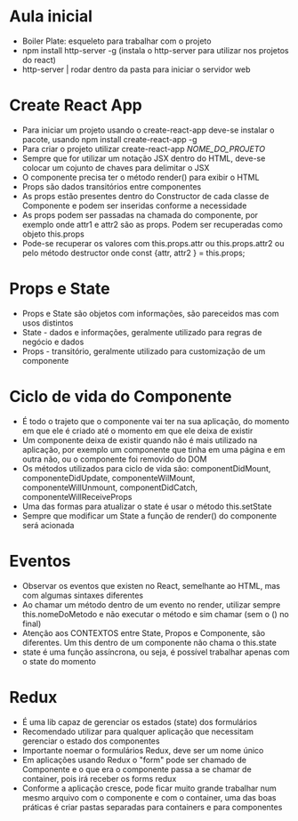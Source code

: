 # Aula inicial
- Boiler Plate: esqueleto para trabalhar com o projeto
- npm install http-server -g (instala o http-server para utilizar nos projetos do react)
- http-server | rodar dentro da pasta para iniciar o servidor web

# Create React App
- Para iniciar um projeto usando o create-react-app deve-se instalar o pacote, usando npm install create-react-app -g
- Para criar o projeto utilizar create-react-app *NOME_DO_PROJETO*
- Sempre que for utilizar um notação JSX dentro do HTML, deve-se colocar um cojunto de chaves para delimitar o JSX
- O componente precisa ter o método render() para exibir o HTML
- Props são dados transitórios entre componentes
- As props estão presentes dentro do Constructor de cada classe de Componente e podem ser inseridas conforme a necessidade
- As props podem ser passadas na chamada do componente, por exemplo <Componente attr='valor1' attr2='valor2' /> onde attr1 e attr2 são as props. Podem ser recuperadas como objeto this.props
- Pode-se recuperar os valores com this.props.attr ou this.props.attr2 ou pelo método destructor onde const {attr, attr2 } = this.props;

# Props e State
- Props e State são objetos com informações, são pareceidos mas com usos distintos
- State - dados e informações, geralmente utilizado para regras de negócio e dados
- Props - transitório, geralmente utilizado para customização de um componente

# Ciclo de vida do Componente
- É todo o trajeto que o componente vai ter na sua aplicação, do momento em que ele é criado até o momento em que ele deixa de existir
- Um componente deixa de existir quando não é mais utilizado na aplicação, por exemplo um componente que tinha em uma página e em outra não, ou o componente foi removido do DOM
- Os métodos utilizados para ciclo de vida são: componentDidMount, componenteDidUpdate, componenteWilMount, componenteWillUnmount, componentDidCatch, componenteWillReceiveProps
- Uma das formas para atualizar o state é usar o método this.setState
- Sempre que modificar um State a função de render() do componente será acionada

# Eventos
- Observar os eventos que existen no React, semelhante ao HTML, mas com algumas sintaxes diferentes
- Ao chamar um método dentro de um evento no render, utilizar sempre this.nomeDoMetodo e não executar o método e sim chamar (sem o () no final)
- Atenção aos CONTEXTOS entre State, Propos e Componente, são diferentes. Um this dentro de um componente não chama o this.state
- state é uma função assíncrona, ou seja, é possível trabalhar apenas com o state do momento

# Redux
- É uma lib capaz de gerenciar os estados (state) dos formulários
- Recomendado utilizar para qualquer aplicação que necessitam gerenciar o estado dos componentes
- Importante noemar o formulários Redux, deve ser um nome único
- Em aplicações usando Redux o "form" pode ser chamado de Componente e o que era o componente passa a se chamar de container, pois irá receber os forms redux
- Conforme a aplicação cresce, pode ficar muito grande trabalhar num mesmo arquivo com o componente e com o container, uma das boas práticas é criar pastas separadas para containers e para componentes